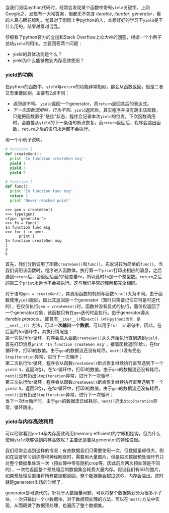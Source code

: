 当我们阅读python代码时，经常会发现某个函数中带有`yield`关键字。上网Google之，发现有一大堆答案，但都无不包含 _iterable_, _iterator_, _generator_，看的人真心眼花缭乱，尤其对于刚刚上手python的人，本想好好的学习下`yield`是干什么用的，结果越看越混乱。

仔细看了python官方的[文档](https://docs.python.org/3.5/glossary.html#term-generator)和Stack Overflow上众大神的[回答](https://stackoverflow.com/questions/231767/what-does-the-yield-keyword-do-in-python)，根据一个小例子总结`yield`的用法。主要回答两个问题：
- yield的具体功能是什么？
- yield为什么能够做到内存高效使用？

### yield的功能

在python的函数中，`yield`与`return`的功能非常相似，都会从函数返回，但是二者又有重要区别，主要有2点不同：
- _返回值不同。_ `yield`返回一个generator，而`return`返回其后的表达式。
- _下一次函数调用时，行为不同。_`yield`返回后，其实程序并没有跳出该函数，只是把函数置于“悬挂”状态，程序会记录本次`yield`的位置，下次函数调用时，会直接从`yield`的下一条语句断点恢复。而`return`返回后，程序会跳出函数，`return`之后的语句永远都不会执行。

用一个小例子说明。
```python
# function 1
def createGen():
  print 'In function createGen msg'
  yield 1
  yield 3
  yield 5

# function 2
def func():
  print 'In function func msg'
  return 1
  print 'Never reached point'
```
```shell
>>> gen = createGen()
>>> type(gen)
<type 'generator'>
>>> fn = func()
In function func msg
>>> for i in gen:
      print i
In function createGen msg
1
3
5
```
首先，我们分别调用了函数`createGen()`和`func()`。先说说较为简单的`func()`，当我们调用该函数时，程序进入函数体，执行第一个`print`打印出相应的消息，之后遇到`return`后，会返回后面的1给变量`fn`，所以此时`fn`是一个整型数。`return`之后的第二个`print`永远也不会被执行。这与我们平常的理解都完全相同。

对于语句`gen = createGen()`，其调用函数的机制与函数`func()`大为不同。由于函数使用`yield`返回，因此其返回是一个generator（暂时只需要记住它可是可迭代的），在仅仅执行`gen = createGen()`时，函数并没有显式的执行，而仅仅返回了一个generator对象，该函数只有在`gen`迭代时会执行。由于generator遵从 *iterable protocol*， 即具有`__iter__()`和`next()（对于python3而言，是__next__()）`方法，可以**一次输出一个数据**，可以用于`for  in`语句中。因此，在后面的for循环中，其执行情况是：\
第一次执行for循环，程序会进入函数`createGen()`从头开始执行直到遇到`yield`，首先打印消息`print 'In function createGen msg'`，接着函数返回1给`i`，在for循环中，打印i的数值。由于`gen`的数据流还没有耗尽，`next()`没有扔出`StopIteration`异常，进行下一次循环；\
第二次执行for循环，程序会从函数`createGen()`断点恢复继续执行直至遇到下一个`yield 3`，返回3给`i`，在for循环中，打印i的数值。由于`gen`的数据流还没有耗尽，`next()`没有扔出`StopIteration`异常，进行下一次循环；\
第三次执行for循环，程序会从函数`createGen()`断点恢复继续执行直至遇到下一个`yield 5`，返回5给`i`，在for循环中，打印i的数值。由于`gen`的数据流还没有耗尽，`next()`没有扔出`StopIteration`异常，进行下一次循环；\
当下一次for循环时，由于`gen`的数据流已经耗尽，`next()`扔出`StopIteration`异常，循环跳出。

### yield与内存高效利用
可以经常看到`yield`与内存高效利用(memory efficient)的字眼相挂钩，但为什么使用`yield`能够做到内存高效呢？主要还是要从generator的特性说起。

我们经常会遇到这样的情况：有些数据我们只需要使用一次，但数据量却很大，例如在监督学习训练卷积神经网络时，需要用大量图片，但是每次数据预处理环节只对整个数据集处理一次（预处理中带有随机crop等，因此前后两次预处理是不同的），一次性返回整个预处理后的数据集会耗费大量内存。假设我们有5G的图片，如果预处理后直接将所有数据都返回，整个数据量会超过20G，内存会溢出。这时就是generator出场的时候了。

generator是可迭代的，针对于大数据量问题，可以将整个数据集划分为很多小子块，一次只输出一个小数据块，对于数据预处理的方法，可以在`next()`方法中实现，从而既做了数据预处理，也遍历了整个数据集。
